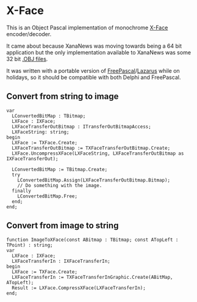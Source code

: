 # X-Face

This is an Object Pascal implementation of monochrome [X-Face](https://en.wikipedia.org/wiki/X-Face) encoder/decoder.

It came about because XanaNews was moving towards being a 64 bit application but the only implementation available to XanaNews was some 32 bit [.OBJ files](https://en.wikipedia.org/wiki/Object_file).

It was written with a portable version of [FreePascal](http://www.freepascal.org/)/[Lazarus](http://www.lazarus-ide.org/) while on holidays, so it should be compatible with both Delphi and FreePascal.


## Convert from string to image ##
    var
      LConvertedBitMap : TBitmap;
      LXFace : IXFace;
      LXFaceTransferOutBitmap : ITransferOutBitmapAccess;
      LXFaceString: string;
    begin
      LXFace := TXFace.Create;
      LXFaceTransferOutBitmap := TXFaceTransferOutBitmap.Create;
      LXFace.UncompressXFace(LXFaceString, LXFaceTransferOutBitmap as IXFaceTransferOut);

      LConvertedBitMap := TBitmap.Create;
      try
        LConvertedBitMap.Assign(LXFaceTransferOutBitmap.Bitmap);
        // Do something with the image.
      finally
        LConvertedBitMap.Free;
      end;    
    end;

## Convert from image to string ##

    function ImageToXFace(const ABitmap : TBitmap; const ATopLeft : TPoint) : string;
    var
      LXFace : IXFace;
      LXFaceTransferIn : IXFaceTransferIn;
    begin
      LXFace := TXFace.Create;
      LXFaceTransferIn := TXFaceTransferInGraphic.Create(ABitMap, ATopLeft);
      Result := LXFace.CompressXFace(LXFaceTransferIn);
    end;
